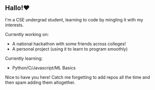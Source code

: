 ## Hallo!❤️

I'm a CSE undergrad student, learning to code by mingling it with my interests. 

Currently working on: 
- A national hackathon with some friends across colleges!
- A personal project (using it to learn to program smoothly)

Currently learning:
- Python/C/Javascript/ML Basics

Nice to have you here! Catch me forgetting to add repos all the time and then spam adding them altogether. 
